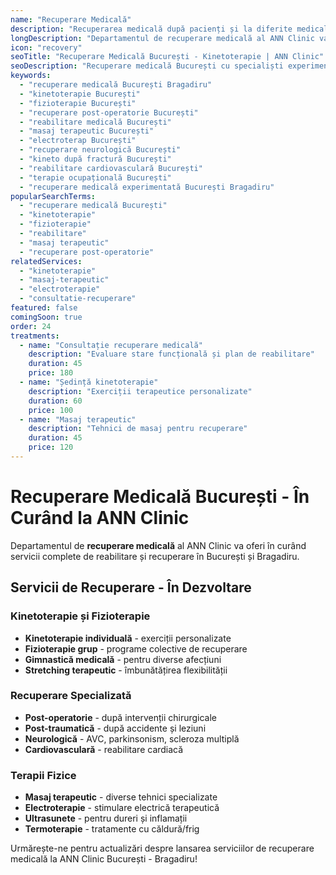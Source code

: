 ```yaml
---
name: "Recuperare Medicală"
description: "Recuperarea medicală după pacienți și la diferite medicale, aparate de specialiști cu experiență"
longDescription: "Departamentul de recuperare medicală al ANN Clinic va oferi servicii complete de reabilitare și recuperare în București. Echipa noastră de specialiști în recuperare medicală va utiliza tehnici moderne și aparatură specializată pentru refacerea funcțiilor fizice și îmbunătățirea calității vieții."
icon: "recovery"
seoTitle: "Recuperare Medicală București - Kinetoterapie | ANN Clinic"
seoDescription: "Recuperare medicală București cu specialiști experimentați. Kinetoterapie, fizioterapie, recuperare post-operatorie. În curând la ANN Clinic Bragadiru."
keywords:
  - "recuperare medicală București Bragadiru"
  - "kinetoterapie București"
  - "fizioterapie București"
  - "recuperare post-operatorie București"
  - "reabilitare medicală București"
  - "masaj terapeutic București"
  - "electroterap București"
  - "recuperare neurologică București"
  - "kineto după fractură București"
  - "reabilitare cardiovasculară București"
  - "terapie ocupațională București"
  - "recuperare medicală experimentată București Bragadiru"
popularSearchTerms:
  - "recuperare medicală București"
  - "kinetoterapie"
  - "fizioterapie"
  - "reabilitare"
  - "masaj terapeutic"
  - "recuperare post-operatorie"
relatedServices:
  - "kinetoterapie"
  - "masaj-terapeutic"
  - "electroterapie"
  - "consultatie-recuperare"
featured: false
comingSoon: true
order: 24
treatments:
  - name: "Consultație recuperare medicală"
    description: "Evaluare stare funcțională și plan de reabilitare"
    duration: 45
    price: 180
  - name: "Ședință kinetoterapie"
    description: "Exerciții terapeutice personalizate"
    duration: 60
    price: 100
  - name: "Masaj terapeutic"
    description: "Tehnici de masaj pentru recuperare"
    duration: 45
    price: 120
---
```


# Recuperare Medicală București - În Curând la ANN Clinic

Departamentul de **recuperare medicală** al ANN Clinic va oferi în curând servicii complete de reabilitare și recuperare în București și Bragadiru.

## Servicii de Recuperare - În Dezvoltare

### Kinetoterapie și Fizioterapie

- **Kinetoterapie individuală** - exerciții personalizate
- **Fizioterapie grup** - programe colective de recuperare
- **Gimnastică medicală** - pentru diverse afecțiuni
- **Stretching terapeutic** - îmbunătățirea flexibilității

### Recuperare Specializată

- **Post-operatorie** - după intervenții chirurgicale
- **Post-traumatică** - după accidente și leziuni
- **Neurologică** - AVC, parkinsonism, scleroza multiplă
- **Cardiovasculară** - reabilitare cardiacă

### Terapii Fizice

- **Masaj terapeutic** - diverse tehnici specializate
- **Electroterapie** - stimulare electrică terapeutică
- **Ultrasunete** - pentru dureri și inflamații
- **Termoterapie** - tratamente cu căldură/frig

Urmărește-ne pentru actualizări despre lansarea serviciilor de recuperare medicală la ANN Clinic București - Bragadiru!
